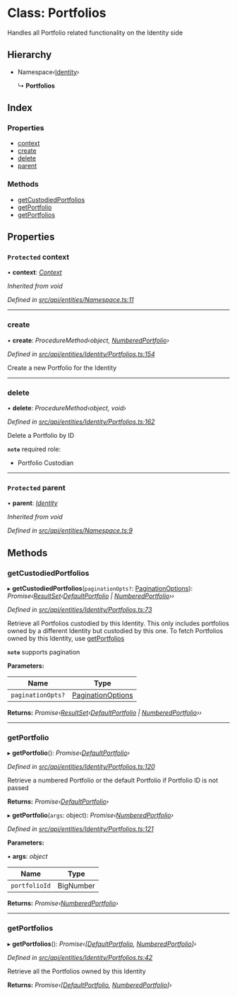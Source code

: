# Class: Portfolios

Handles all Portfolio related functionality on the Identity side

## Hierarchy

* Namespace‹[Identity](identity.md)›

  ↳ **Portfolios**

## Index

### Properties

* [context](portfolios.md#protected-context)
* [create](portfolios.md#create)
* [delete](portfolios.md#delete)
* [parent](portfolios.md#protected-parent)

### Methods

* [getCustodiedPortfolios](portfolios.md#getcustodiedportfolios)
* [getPortfolio](portfolios.md#getportfolio)
* [getPortfolios](portfolios.md#getportfolios)

## Properties

### `Protected` context

• **context**: *[Context](context.md)*

*Inherited from void*

*Defined in [src/api/entities/Namespace.ts:11](https://github.com/PolymathNetwork/polymesh-sdk/blob/a0872cf4/src/api/entities/Namespace.ts#L11)*

___

###  create

• **create**: *ProcedureMethod‹object, [NumberedPortfolio](numberedportfolio.md)›*

*Defined in [src/api/entities/Identity/Portfolios.ts:154](https://github.com/PolymathNetwork/polymesh-sdk/blob/a0872cf4/src/api/entities/Identity/Portfolios.ts#L154)*

Create a new Portfolio for the Identity

___

###  delete

• **delete**: *ProcedureMethod‹object, void›*

*Defined in [src/api/entities/Identity/Portfolios.ts:162](https://github.com/PolymathNetwork/polymesh-sdk/blob/a0872cf4/src/api/entities/Identity/Portfolios.ts#L162)*

Delete a Portfolio by ID

**`note`** required role:
  - Portfolio Custodian

___

### `Protected` parent

• **parent**: *[Identity](identity.md)*

*Inherited from void*

*Defined in [src/api/entities/Namespace.ts:9](https://github.com/PolymathNetwork/polymesh-sdk/blob/a0872cf4/src/api/entities/Namespace.ts#L9)*

## Methods

###  getCustodiedPortfolios

▸ **getCustodiedPortfolios**(`paginationOpts?`: [PaginationOptions](../interfaces/paginationoptions.md)): *Promise‹[ResultSet](../interfaces/resultset.md)‹[DefaultPortfolio](defaultportfolio.md) | [NumberedPortfolio](numberedportfolio.md)››*

*Defined in [src/api/entities/Identity/Portfolios.ts:73](https://github.com/PolymathNetwork/polymesh-sdk/blob/a0872cf4/src/api/entities/Identity/Portfolios.ts#L73)*

Retrieve all Portfolios custodied by this Identity.
  This only includes portfolios owned by a different Identity but custodied by this one.
  To fetch Portfolios owned by this Identity, use [getPortfolios](portfolios.md#getportfolios)

**`note`** supports pagination

**Parameters:**

Name | Type |
------ | ------ |
`paginationOpts?` | [PaginationOptions](../interfaces/paginationoptions.md) |

**Returns:** *Promise‹[ResultSet](../interfaces/resultset.md)‹[DefaultPortfolio](defaultportfolio.md) | [NumberedPortfolio](numberedportfolio.md)››*

___

###  getPortfolio

▸ **getPortfolio**(): *Promise‹[DefaultPortfolio](defaultportfolio.md)›*

*Defined in [src/api/entities/Identity/Portfolios.ts:120](https://github.com/PolymathNetwork/polymesh-sdk/blob/a0872cf4/src/api/entities/Identity/Portfolios.ts#L120)*

Retrieve a numbered Portfolio or the default Portfolio if Portfolio ID is not passed

**Returns:** *Promise‹[DefaultPortfolio](defaultportfolio.md)›*

▸ **getPortfolio**(`args`: object): *Promise‹[NumberedPortfolio](numberedportfolio.md)›*

*Defined in [src/api/entities/Identity/Portfolios.ts:121](https://github.com/PolymathNetwork/polymesh-sdk/blob/a0872cf4/src/api/entities/Identity/Portfolios.ts#L121)*

**Parameters:**

▪ **args**: *object*

Name | Type |
------ | ------ |
`portfolioId` | BigNumber |

**Returns:** *Promise‹[NumberedPortfolio](numberedportfolio.md)›*

___

###  getPortfolios

▸ **getPortfolios**(): *Promise‹[[DefaultPortfolio](defaultportfolio.md), [NumberedPortfolio](numberedportfolio.md)]›*

*Defined in [src/api/entities/Identity/Portfolios.ts:42](https://github.com/PolymathNetwork/polymesh-sdk/blob/a0872cf4/src/api/entities/Identity/Portfolios.ts#L42)*

Retrieve all the Portfolios owned by this Identity

**Returns:** *Promise‹[[DefaultPortfolio](defaultportfolio.md), [NumberedPortfolio](numberedportfolio.md)]›*
